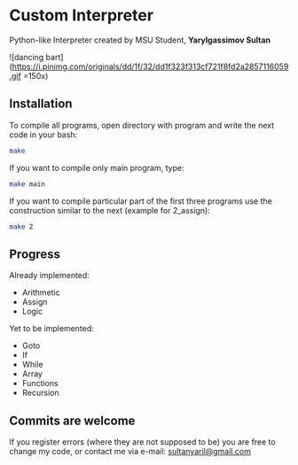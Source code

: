 # Custom Interpreter
Python-like Interpreter created by MSU Student, **Yarylgassimov Sultan**

![dancing bart](https://i.pinimg.com/originals/dd/1f/32/dd1f323f313cf721f8fd2a2857116059.gif =150x)

## Installation

To compile all programs, open directory with program and write the next code in your bash:

```bash
make
```
If you want to compile only main program, type:
```bash
make main
```
If you want to compile particular part of the first three programs use the construction similar to the next (example for 2_assign):
```bash
make 2
```

## Progress

Already implemented:
* Arithmetic
* Assign
* Logic

Yet to be implemented:
* Goto
* If
* While
* Array
* Functions
* Recursion

## Commits are welcome
If you register errors (where they are not supposed to be) you are free to change my code, or contact me via e-mail: sultanyaril@gmail.com

